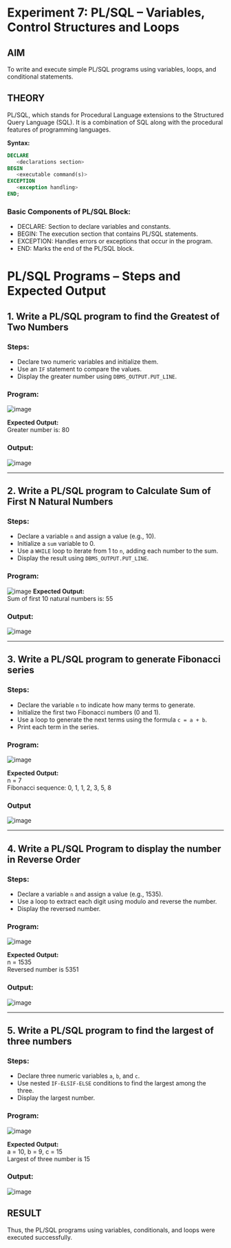 # Experiment 7: PL/SQL – Variables, Control Structures and Loops

## AIM
To write and execute simple PL/SQL programs using variables, loops, and conditional statements.


## THEORY

PL/SQL, which stands for Procedural Language extensions to the Structured Query Language (SQL). It is a combination of SQL along with the procedural features of programming languages.

**Syntax:**
```sql
DECLARE 
   <declarations section> 
BEGIN 
   <executable command(s)>
EXCEPTION 
   <exception handling> 
END;
```

### Basic Components of PL/SQL Block:
- DECLARE: Section to declare variables and constants.
- BEGIN: The execution section that contains PL/SQL statements.
- EXCEPTION: Handles errors or exceptions that occur in the program.
- END: Marks the end of the PL/SQL block.

# PL/SQL Programs – Steps and Expected Output

## 1. Write a PL/SQL program to find the Greatest of Two Numbers

### Steps:
- Declare two numeric variables and initialize them.
- Use an `IF` statement to compare the values.
- Display the greater number using `DBMS_OUTPUT.PUT_LINE`.

### Program:
![image](https://github.com/user-attachments/assets/449ef46d-2042-4796-9f6e-93f46970c6d3)


**Expected Output:**  
Greater number is: 80

### Output:
![image](https://github.com/user-attachments/assets/1bcb42fa-d63e-4082-ba4d-4fe0f83fba8b)

---

## 2. Write a PL/SQL program to Calculate Sum of First N Natural Numbers

### Steps:
- Declare a variable `n` and assign a value (e.g., 10).
- Initialize a `sum` variable to 0.
- Use a `WHILE` loop to iterate from 1 to `n`, adding each number to the sum.
- Display the result using `DBMS_OUTPUT.PUT_LINE`.

### Program:
![image](https://github.com/user-attachments/assets/5504a8aa-528c-4f2d-bf34-43eaa261eed6)
**Expected Output:**  
Sum of first 10 natural numbers is: 55

### Output:
![image](https://github.com/user-attachments/assets/d1de6671-c100-4f59-b958-d9d6ff514321)

---

## 3. Write a PL/SQL program to generate Fibonacci series

### Steps:
- Declare the variable `n` to indicate how many terms to generate.
- Initialize the first two Fibonacci numbers (0 and 1).
- Use a loop to generate the next terms using the formula `c = a + b`.
- Print each term in the series.

### Program:
![image](https://github.com/user-attachments/assets/948ee7a6-775f-4ea0-9b6b-ea631ae627dd)


**Expected Output:**  
n = 7  
Fibonacci sequence: 0, 1, 1, 2, 3, 5, 8
 ### Output
 ![image](https://github.com/user-attachments/assets/dcd3e413-28af-4fe0-a993-18395e64a825)

---

## 4. Write a PL/SQL Program to display the number in Reverse Order

### Steps:
- Declare a variable `n` and assign a value (e.g., 1535).
- Use a loop to extract each digit using modulo and reverse the number.
- Display the reversed number.

### Program:
![image](https://github.com/user-attachments/assets/4a4ad415-132f-471f-9c00-bcd186c7f665)

**Expected Output:**  
n = 1535  
Reversed number is 5351

### Output:
![image](https://github.com/user-attachments/assets/1fbdbeff-b0b6-462f-a36b-67126a101ea2)

---

## 5. Write a PL/SQL program to find the largest of three numbers

### Steps:
- Declare three numeric variables `a`, `b`, and `c`.
- Use nested `IF-ELSIF-ELSE` conditions to find the largest among the three.
- Display the largest number.

### Program:
![image](https://github.com/user-attachments/assets/e04b0d9b-a396-4ecb-a417-65dd8ce29825)

**Expected Output:**  
a = 10, b = 9, c = 15  
Largest of three number is 15

### Output:
![image](https://github.com/user-attachments/assets/17454c07-8a8f-46f9-9c5a-318ac1b5aeb6)


## RESULT
Thus, the PL/SQL programs using variables, conditionals, and loops were executed successfully.
